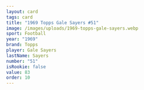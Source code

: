 ```yaml
---
layout: card
tags: card
title: "1969 Topps Gale Sayers #51"
image: /images/uploads/1969-topps-gale-sayers.webp
sport: Football
year: "1969"
brand: Topps
player: Gale Sayers
lastName: Sayers
number: "51"
isRookie: false
value: 83
order: 10
---
```

